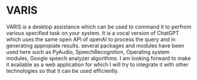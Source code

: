 # VARIS
VARIS is a desktop assistance which can be used to command it to perfrom various specified task on your system.
It is a vocal version of ChatGPT which uses the same open API of openAI to process the query and in generating appropiate results.
several packages and modules have been used here such as PyAudio, SpeechRecognition, Operating system modules, Google speech analyzer algorithms.
I am looking forward to make it available as a web application for which I will try to integrate it with other technologies so that it can be used efficiently.
